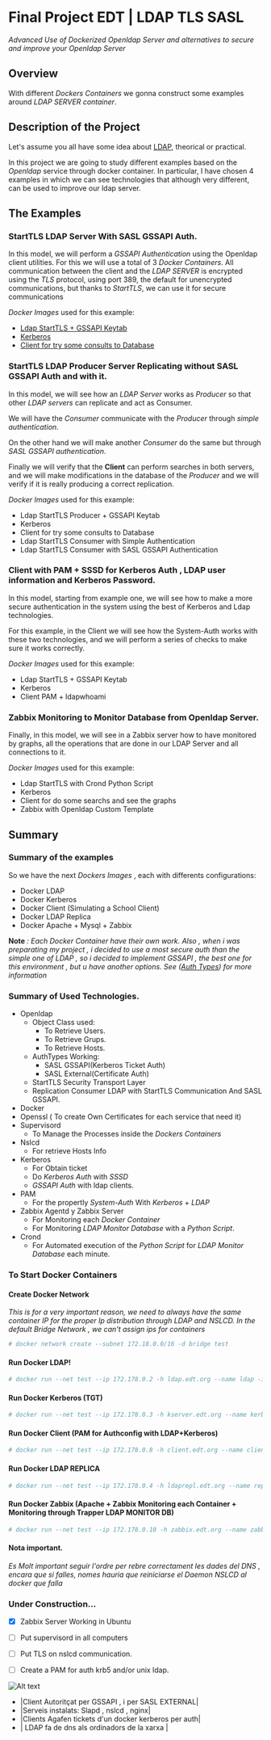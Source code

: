 # Final Project EDT | LDAP TLS SASL
_Advanced Use of Dockerized Openldap Server and alternatives to secure and improve your Openldap Server_

## Overview

With different _Dockers Containers_ we gonna construct some examples around _LDAP SERVER container_.

## Description of the Project

Let's assume you all have some idea about [LDAP](https://es.wikipedia.org/wiki/OpenLDAP), theorical or practical.

In this project we are going to study different examples based on the _Openldap_ service through docker container.
In particular, I have chosen 4 examples in which we can see technologies that although very different, can be used to improve our ldap server.

## The Examples

### StartTLS LDAP Server With SASL GSSAPI Auth.

In this model, we will perform a _GSSAPI Authentication_ using the Openldap client utilities. For this we will use a total of 3 _Docker Containers_.
All communication between the client and the _LDAP SERVER_ is encrypted using the _TLS_ protocol, using port 389, the default for unencrypted communications, but thanks to _StartTLS_, we can use it for secure communications

_Docker Images_ used for this example:
- [Ldap StartTLS + GSSAPI Keytab](https://hub.docker.com/r/antagme/ldap_gssapi/) 
- [Kerberos](https://hub.docker.com/r/antagme/kerberos/)
- [Client for try some consults to Database](https://hub.docker.com/r/antagme/client_gssapi/)

### StartTLS LDAP Producer Server Replicating without SASL GSSAPI Auth and with it.

In this model, we will see how an _LDAP Server_ works as _Producer_ so that other _LDAP servers_ can replicate and act as Consumer.

We will have the _Consumer_ communicate with the _Producer_ through _simple authentication_.

On the other hand we will make another _Consumer_ do the same but through _SASL GSSAPI authentication_.

Finally we will verify that the **Client** can perform searches in both servers, and we will make modifications in the database of the _Producer_ and we will verify if it is really producing a correct replication.

_Docker Images_ used for this example:
- Ldap StartTLS Producer + GSSAPI Keytab 
- Kerberos
- Client for try some consults to Database
- Ldap StartTLS Consumer with Simple Authentication
- Ldap StartTLS Consumer with SASL GSSAPI Authentication

### Client with PAM + SSSD for Kerberos Auth , LDAP user information and Kerberos Password.

In this model, starting from example one, we will see how to make a more secure authentication in the system using the best of Kerberos and Ldap technologies.

For this example, in the Client we will see how the System-Auth works with these two technologies, and we will perform a series of checks to make sure it works correctly.

_Docker Images_ used for this example:
- Ldap StartTLS + GSSAPI Keytab 
- Kerberos
- Client PAM + ldapwhoami

### Zabbix Monitoring to Monitor Database from Openldap Server.

Finally, in this model, we will see in a Zabbix server how to have monitored by graphs, all the operations that are done in our LDAP Server and all connections to it.

_Docker Images_ used for this example:
- Ldap StartTLS with Crond Python Script
- Kerberos
- Client for do some searchs and see the graphs
- Zabbix with Openldap Custom Template

## Summary

### Summary of the examples

So we have the next _Dockers Images_ , each with differents configurations:

- Docker LDAP
- Docker Kerberos
- Docker Client (Simulating a School Client)
- Docker LDAP Replica 
- Docker Apache + Mysql + Zabbix

**Note** _: Each Docker Container have their own work. Also , when i was preparating my project , i decided to use a most secure auth than the simple one of LDAP , so i decided  to implement GSSAPI , the best one for this environment , but u have another options. See ([Auth Types](http://www.openldap.org/doc/admin24/security.html#Authentication%20Methods)) for more information_

### Summary of Used Technologies.

* Openldap
  * Object Class used:
      * To Retrieve Users.
      * To Retrieve Grups.
      * To Retrieve Hosts.
  * AuthTypes Working:
     * SASL GSSAPI(Kerberos Ticket Auth)
     * SASL External(Certificate Auth)
  * StartTLS Security Transport Layer
  * Replication Consumer LDAP with StartTLS Communication And SASL GSSAPI.
* Docker 
* Openssl ( To create Own Certificates for each service that need it)
* Supervisord 
    * To Manage the Processes inside the _Dockers Containers_ 
* Nslcd 
    * For retrieve Hosts Info 
* Kerberos 
  * For Obtain ticket
  * Do _Kerberos Auth_ with _SSSD_ 
  * _GSSAPI Auth_ with ldap clients.
* PAM
  * For the propertly _System-Auth_ With _Kerberos_ + _LDAP_
* Zabbix Agentd y Zabbix Server
  * For Monitoring each _Docker Container_
  * For Monitoring  _LDAP Monitor Database_ with a _Python Script_.
* Crond
  * For Automated execution of the _Python Script_ for _LDAP Monitor Database_ each minute.

### To Start Docker Containers
#### Create Docker Network 
_This is for a very important reason, we need to always have the same container IP for the proper Ip distribution through LDAP and NSLCD.
In the default Bridge Network , we can't assign ips for containers_

 ```bash
 # docker network create --subnet 172.18.0.0/16 -d bridge test
 ```
#### Run Docker LDAP! 
 ```bash
 # docker run --net test --ip 172.178.0.2 -h ldap.edt.org --name ldap -it antagme/ldap_supervisor:zabbix_pam_tls
 ```  

#### Run Docker Kerberos (TGT)  
 ```bash
 # docker run --net test --ip 172.178.0.3 -h kserver.edt.org --name kerberos -it antagme/kerberos:supervisord
 ```
 
#### Run Docker Client (PAM for Authconfig with LDAP+Kerberos)  
 ```bash
 # docker run --net test --ip 172.178.0.8 -h client.edt.org --name client -it antagme/client:pam_tls
 ```
 
#### Run Docker LDAP REPLICA
 ```bash
 # docker run --net test --ip 172.178.0.4 -h ldaprepl.edt.org --name replica -it antagme/ldap_replica:latest
 ```
 
#### Run Docker Zabbix (Apache + Zabbix Monitoring each Container + Monitoring through Trapper LDAP MONITOR DB)  
 ```bash
 # docker run --net test --ip 172.178.0.10 -h zabbix.edt.org --name zabbix -it antagme/httpd:zabbix
 ```

#### Nota important.
_Es Molt important seguir l'ordre per rebre correctament les dades del DNS , encara que si falles, nomes hauria que reiniciarse el Daemon NSLCD al docker que falla_

### Under Construction...

- [x] Zabbix Server Working in Ubuntu
- [ ] Put supervisord in all computers
- [ ] Put TLS on nslcd communication.
- [ ] Create a PAM for auth krb5 and/or unix ldap.

 
 ![Alt text](http://octodex.github.com/images/stormtroopocat.jpg "The Stormtroopocat")

- |Client Autoritçat per GSSAPI , i per SASL EXTERNAL|
- |Serveis instalats: Slapd , nslcd , nginx|
- |Clients Agafen tickets d'un docker kerberos per auth|
- | LDAP fa de dns als ordinadors de la xarxa |


